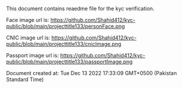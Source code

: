 This document contains reaedme file for the kyc verification. 

Face image url is: https://github.com/Shahid412/kyc-public/blob/main/projecttitle133/personFace.png 

CNIC image url is: https://github.com/Shahid412/kyc-public/blob/main/projecttitle133/cnicImage.png 

Passport image url is: https://github.com/Shahid412/kyc-public/blob/main/projecttitle133/passportImage.png 

Document created at: Tue Dec 13 2022 17:33:09 GMT+0500 (Pakistan Standard Time)